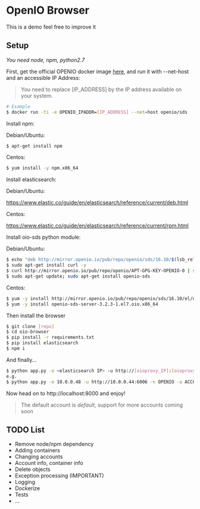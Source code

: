 OpenIO Browser
===

This is a demo feel free to improve it

Setup
---

*You need node, npm, python2.7*

First, get the official OPENIO docker image [here](http://docs.openio.io/docker-image/), and run it with --net-host and an accessible IP Address:

> You need to replace [IP_ADDRESS] by the IP address available on your system.

```sh
# Example
$ docker run -ti -e OPENIO_IPADDR=[IP_ADDRESS] --net=host openio/sds
```
Install npm:

Debian/Ubuntu:

```sh
$ apt-get install npm
```

Centos:

```sh
$ yum install -y npm.x86_64
```

Install elasticsearch:

Debian/Ubuntu:

https://www.elastic.co/guide/en/elasticsearch/reference/current/deb.html

Centos:

https://www.elastic.co/guide/en/elasticsearch/reference/current/rpm.html

Install oio-sds python module:

Debian/Ubuntu:

```sh
$ echo "deb http://mirror.openio.io/pub/repo/openio/sds/16.10/$(lsb_release -i -s)/ $(lsb_release -c -s)/" | sudo tee /etc/apt/sources.list.d/openio-sds.list
$ sudo apt-get install curl -y
$ curl http://mirror.openio.io/pub/repo/openio/APT-GPG-KEY-OPENIO-0 | sudo apt-key add -
$ sudo apt-get update; sudo apt-get install openio-sds
```

Centos:

```sh
$ yum -y install http://mirror.openio.io/pub/repo/openio/sds/16.10/el/openio-sds-release-16.10-1.el.noarch.rpm
$ yum -y install openio-sds-server-3.2.3-1.el7.oio.x86_64
```


Then install the browser

```sh
$ git clone [repo]
$ cd oio-browser
$ pip install -r requirements.txt
$ pip install elasticsearch
$ npm i
```

And finally...

```sh
$ python app.py -e <elasticsearch IP> -u http://[oioproxy_IP]:[oioproxy_PORT] -n [oio_namespace] -a [oio_account] -p [interface_port]
e.g.
$ python app.py -e 10.0.0.48 -u http://10.0.0.44:6006 -n OPENIO -a ACCOUNT_GRID2 -p 8080
```

Now head on to http://localhost:8000 and enjoy!

> The default account is *default*, support for more accounts coming soon


TODO List
---

- Remove node/npm dependency
- Adding containers
- Changing accounts
- Account info, container info
- Delete objects
- Exception processing (IMPORTANT)
- Logging
- Dockerize
- Tests
- ...
